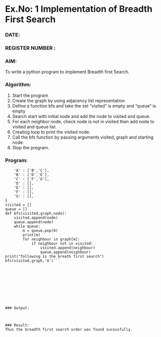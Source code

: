 # Ex.No: 1  Implementation of Breadth First Search 
### DATE:                                                                            
### REGISTER NUMBER : 
### AIM: 
To write a python program to implement Breadth first Search. 
### Algorithm:
1. Start the program
2. Create the graph by using adjacency list representation
3. Define a function bfs and take the set “visited” is empty and “queue” is empty
4. Search start with initial node and add the node to visited and queue.
5. For each neighbor node, check node is not in visited then add node to visited and queue list.
6.  Creating loop to print the visited node.
7.   Call the bfs function by passing arguments visited, graph and starting node.
8.   Stop the program.
### Program:
```graph = {
    'A' : ['B','C'],
    'B' : ['D','E'],
    'C' : ['F','G'],
    'D' : [],
    'E' : [],
    'F' : [],
    'G' : [],
}
visited = []
queue = []
def bfs(visited,graph,node):
    visited.append(node)
    queue.append(node)
    while queue:
        m = queue.pop(0)
        print(m)
        for neighbour in graph[m]:
            if neighbour not in visited:
                visited.append(neighbour)
                queue.append(neighbour)
print("following is the breath first search")
bfs(visited,graph,'A')```










### Output:



### Result:
Thus the breadth first search order was found sucessfully.
